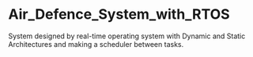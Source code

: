 # Air_Defence_System_with_RTOS
System designed by real-time operating system with Dynamic and Static Architectures and making a scheduler between tasks.
